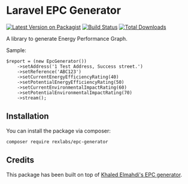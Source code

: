 # Laravel EPC Generator

[![Latest Version on Packagist](https://img.shields.io/packagist/v/rexlabs/epc-generator.svg?style=flat-square)](https://packagist.org/packages/rexlabs/epc-generator)
[![Build Status](https://img.shields.io/travis/rexlabs/epc-generator/master.svg?style=flat-square)](https://travis-ci.org/rexlabs/epc-generator)
[![Total Downloads](https://img.shields.io/packagist/dt/rexlabs/epc-generator.svg?style=flat-square)](https://packagist.org/packages/rexlabs/epc-generator)

A library to generate Energy Performance Graph.

Sample:

```
$report = (new EpcGenerator())
    ->setAddress('1 Test Address, Success street.')
    ->setReference('ABC123')
    ->setCurrentEnergyEfficiencyRating(40)
    ->setPotentialEnergyEfficiencyRating(50)
    ->setCurrentEnvironmentalImpactRating(60)
    ->setPotentialEnvironmentalImpactRating(70)
    ->stream();
```

## Installation

You can install the package via composer:

```
composer require rexlabs/epc-generator
```

## Credits

This package has been built on top of [Khaled Elmahdi's EPC generator](https://github.com/mywebapplication/epc-generator).